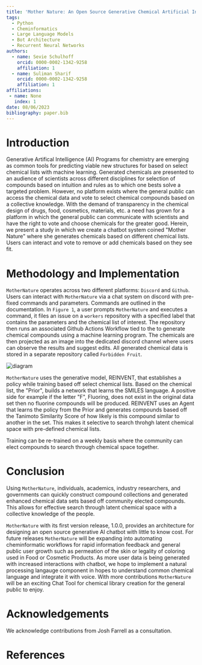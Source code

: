 ```yaml
---
title: 'Mother Nature: An Open Source Generative Chemical Artificial Intelligence ChatBot!'
tags:
  - Python
  - Cheminformatics
  - Large Language Models
  - Bot Architecture
  - Recurrent Neural Networks
authors:
  - name: Sevie Schulhoff
    orcid: 0000-0002-1342-9258
    affiliation: 1
  - name: Suliman Sharif
    orcid: 0000-0002-1342-9258
    affiliation: 1
affiliations:
 - name: None
   index: 1
date: 08/06/2023
bibliography: paper.bib
---
```


# Introduction

Generative Artifical Intelligence (AI) Programs for chemistry are emerging as common tools for predicting viable new structures for based on select chemical lists with machine learning. Generated chemicals are presented to an audience of scientists across different disciplines for selection of compounds based on intuition and rules as to which one bests solve a targeted problem. However, no platform exists where the general public can access the chemical data and vote to select chemical compounds based on a collective knowledge. With the demand of transparency in the chemical design of drugs, food, cosmetics, materials, etc. a need has grown for a platform in which the general public can communicate with scientists and have the right to vote and choose chemicals for the greater good. Herein, we present a study in which we create a chatbot system coined "Mother Nature" where she generates chemicals based on different chemical lists. Users can interact and vote to remove or add chemicals based on they see fit.

# Methodology and Implementation

```MotherNature``` operates across two different platforms: `Discord` and `Github`. Users can interact with `MotherNature` via a chat system on discord with pre-fixed commands and parameters. Commands are outlined in the documentation. In `Figure 1`, a user prompts `MotherNature` and executes a command, it files an issue on a `workers` repository with a specified label that contains the parameters and the chemical list of interest. The repository then runs an associated Github Actions Workflow tied to the to generate chemical compounds using a machine learning program. The chemicals are then projected as an image into the dedicated discord channel where users can observe the results and suggest edits. All generated chemical data is stored in a separate repository called `Forbidden Fruit`.

![diagram](https://github.com/Global-Chem/Mother-Nature/assets/11812946/890fc035-e01c-485f-925d-dd2d7a846464)

```MotherNature``` uses the generative model, REINVENT, that establishes a policy while training based off select chemical lists. Based on the chemical list, the "Prior", builds a network that learns the SMILES language. A positive side for example if the letter "F", Fluoring, does not exist in the original data set then no fluorine compounds will be produced. REINVENT uses an Agent that learns the policy from the Prior and generates compounds based off the Tanimoto Similarity Score of how likely is this compound similar to another in the set. This makes it selective to search throhgh latent chemical space with pre-defined chemical lists. 

Training can be re-trained on a weekly basis where the community can elect compounds to search through chemical space together. 

# Conclusion

Using  ```MotherNature```, individuals, academics, industry researchers, and governments can quickly construct compound collections and generated enhanced chemical data sets based off community elected compounds. This allows for effective search through latent chemical space with a collective knowledge of the people. 

```MotherNature``` with its first version release, 1.0.0, provides an architecture for designing an open source generative AI chatbot with little to know cost. For future
releases ```MotherNature``` will be expanding into automating cheminformatic workflows for rapid information feedback and general public user growth such as permeation of the skin or legality of coloring used in Food or Cosmetic Products. As more user data is being generated with increased interactions with chatbot, we hope to implement a natural processing langauge component in hopes to understand common chemical language and integrate it with voice. With more contributions ```MotherNature``` will be an exciting Chat Tool for chemical library creation 
for the general public to enjoy. 

# Acknowledgements

We acknowledge contributions from Josh Farrell as a consultation.

# References
